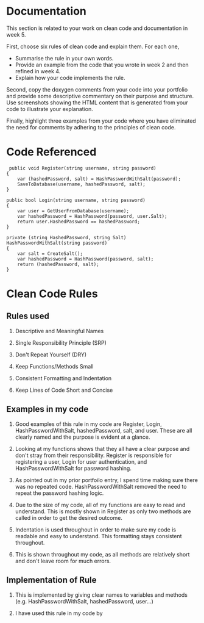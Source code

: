 # Documentation

This section is related to your work on clean code and documentation in week 5.

First, choose six rules of clean code and explain them. For each one,

* Summarise the rule in your own words.
* Provide an example from the code that you wrote in week 2 and then refined in week 4.
* Explain how your code implements the rule. 

Second, copy the doxygen comments from your code into your portfolio and provide some 
descriptive commentary on their purpose and structure. Use screenshots showing the HTML 
content that is generated from your code to illustrate your explanation.

Finally, highlight three examples from your code where you have eliminated the need
for comments by adhering to the principles of clean code.

# Code Referenced  
```
 public void Register(string username, string password)
{
    var (hashedPassword, salt) = HashPasswordWithSalt(password);
    SaveToDatabase(username, hashedPassword, salt);
}

public bool Login(string username, string password)
{
    var user = GetUserFromDatabase(username);
    var hashedPassword = HashPassword(password, user.Salt);
    return user.HashedPassword == hashedPassword;
}

private (string HashedPassword, string Salt) HashPasswordWithSalt(string password)
{
    var salt = CreateSalt();
    var hashedPassword = HashPassword(password, salt);
    return (hashedPassword, salt);
}
```

# Clean Code Rules

## Rules used 

1. Descriptive and Meaningful Names

2. Single Responsibility Principle (SRP)

3. Don't Repeat Yourself (DRY)

4. Keep Functions/Methods Small

5. Consistent Formatting and Indentation

6. Keep Lines of Code Short and Concise

## Examples in my code

1. Good examples of this rule in my code are Register, Login, HashPasswordWithSalt, hashedPassword, salt, and user. These are all clearly named and the purpose is evident at a glance.

2. Looking at my functions shows that they all have a clear purpose and don't stray from their responsibility. Register is responsible for registering a user, Login for user authentication, and HashPasswordWithSalt for password hashing.

3. As pointed out in my prior portfoilo entry, I spend time making sure there was no repeated code. HashPasswordWithSalt removed the need to repeat the password hashing logic.

4. Due to the size of my code, all of my functions are easy to read and understand. This is mostly shown in Register as only two methods are called in order to get the desired outcome.

5. Indentation is used throughout in order to make sure my code is readable and easy to understand. This formatting stays consistent throughout.

6. This is shown throughout my code, as all methods are relatively short and don't leave room for much errors. 

## Implementation of Rule 

1. This is implemented by giving clear names to variables and methods (e.g. HashPasswordWithSalt, hashedPassword, user...)

2. I have used this rule in my code by  
